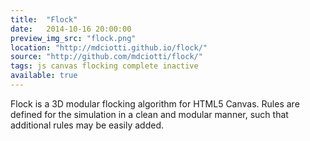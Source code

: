 ```yaml
---
title:  "Flock"
date:   2014-10-16 20:00:00
preview_img_src: "flock.png"
location: "http://mdciotti.github.io/flock/"
source: "http://github.com/mdciotti/flock/"
tags: js canvas flocking complete inactive
available: true
---
```


Flock is a 3D modular flocking algorithm for HTML5 Canvas. Rules are defined for the simulation in a clean and modular manner, such that additional rules may be easily added.
